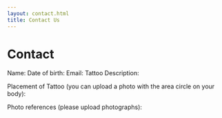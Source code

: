 ```yaml
---
layout: contact.html
title: Contact Us
---
```


# Contact

Name:
Date of birth:
Email:
Tattoo Description: 

Placement of Tattoo (you can upload a photo with the area circle on your body):

Photo references (please upload photographs):

